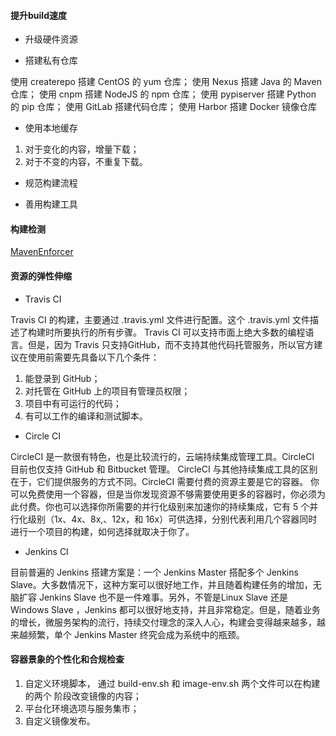 #### 提升build速度

* 升级硬件资源

* 搭建私有仓库

使用 createrepo 搭建 CentOS 的 yum 仓库；
使用 Nexus 搭建 Java 的 Maven 仓库；
使用 cnpm 搭建 NodeJS 的 npm 仓库；
使用 pypiserver 搭建 Python 的 pip 仓库；
使用 GitLab 搭建代码仓库；
使用 Harbor 搭建 Docker 镜像仓库

* 使用本地缓存

1. 对于变化的内容，增量下载；
2. 对于不变的内容，不重复下载。

* 规范构建流程

* 善用构建工具



#### 构建检测

[MavenEnforcer](https://www.cnblogs.com/qyf404/p/4829327.html)


#### 资源的弹性伸缩

* Travis CI

Travis CI 的构建，主要通过 .travis.yml 文件进行配置。这个 .travis.yml 文件描述了构建时所要执行的所有步骤。
Travis CI 可以支持市面上绝大多数的编程语言。但是，因为 Travis 只支持GitHub，而不支持其他代码托管服务，所以官方建议在使用前需要先具备以下几个条件：
1. 能登录到 GitHub；
2. 对托管在 GitHub 上的项目有管理员权限；
3. 项目中有可运行的代码；
4. 有可以工作的编译和测试脚本。

* Circle CI

CircleCI 是一款很有特色，也是比较流行的，云端持续集成管理工具。CircleCI 目前也仅支持 GitHub 和 Bitbucket 管理。
CircleCI 与其他持续集成工具的区别在于，它们提供服务的方式不同。CircleCI 需要付费的资源主要是它的容器。
你可以免费使用一个容器，但是当你发现资源不够需要使用更多的容器时，你必须为此付费。你也可以选择你所需要的并行化级别来加速你的持续集成，它有 5 个并行化级别（1x、4x、8x,、12x，和 16x）可供选择，分别代表利用几个容器同时进行一个项目的构建，如何选择就取决于你了。

* Jenkins CI

目前普遍的 Jenkins 搭建方案是：一个 Jenkins Master 搭配多个 Jenkins Slave。大多数情况下，这种方案可以很好地工作，并且随着构建任务的增加，无脑扩容 Jenkins Slave 也不是一件难事。另外，不管是Linux Slave 还是 Windows Slave ，Jenkins 都可以很好地支持，并且非常稳定。但是，随着业务的增长，微服务架构的流行，持续交付理念的深入人心，构建会变得越来越多，越来越频繁，单个 Jenkins Master 终究会成为系统中的瓶颈。


#### 容器景象的个性化和合规检查

1. 自定义环境脚本， 通过 build-env.sh 和 image-env.sh 两个文件可以在构建的两个
阶段改变镜像的内容；
2. 平台化环境选项与服务集市；
3. 自定义镜像发布。
